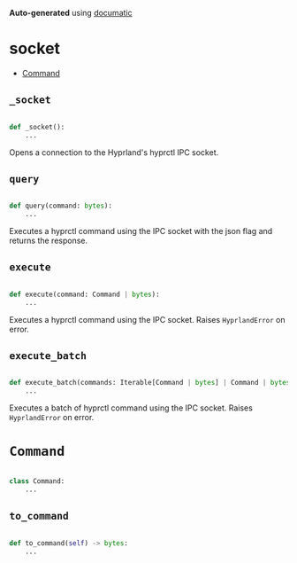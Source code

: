 **Auto-generated** using [documatic](https://github.com/aspizu/documatic)


# socket


 - [Command](#Command)



## `_socket`


```py

def _socket():
    ...
```

Opens a connection to the Hyprland's hyprctl IPC socket.





## `query`


```py

def query(command: bytes):
    ...
```

Executes a hyprctl command using the IPC socket with the json flag and returns the response.





## `execute`


```py

def execute(command: Command | bytes):
    ...
```

Executes a hyprctl command using the IPC socket. Raises `HyprlandError` on error.





## `execute_batch`


```py

def execute_batch(commands: Iterable[Command | bytes] | Command | bytes):
    ...
```

Executes a batch of hyprctl command using the IPC socket. Raises `HyprlandError` on error.





# `Command`


```py

class Command:
    ...
```

## `to_command`


```py

def to_command(self) -> bytes:
    ...
```

